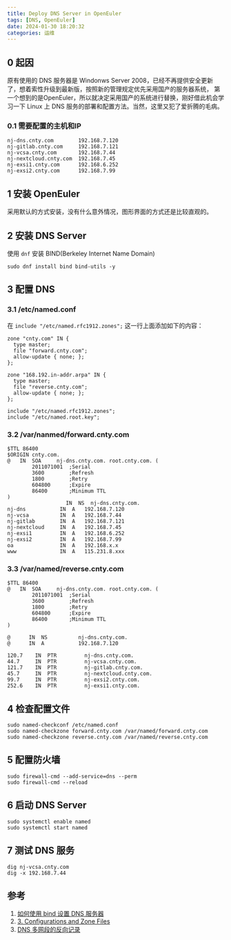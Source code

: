 ```yaml
---
title: Deploy DNS Server in OpenEuler
tags: [DNS, OpenEuler]
date: 2024-01-30 18:20:32
categories: 运维
---
```


## 0 起因

原有使用的 DNS 服务器是 Windonws Server 2008，已经不再提供安全更新了，想着索性升级到最新版，按照新的管理规定优先采用国产的服务器系统，
第一个想到的是OpenEuler，所以就决定采用国产的系统进行替换，刚好借此机会学习一下 Linux 上 DNS 服务的部署和配置方法。当然，这里又犯了爱折腾的毛病。

### 0.1 需要配置的主机和IP

```
nj-dns.cnty.com        192.168.7.120
nj-gitlab.cnty.com     192.168.7.121
nj-vcsa.cnty.com       192.168.7.44
nj-nextcloud.cnty.com  192.168.7.45
nj-exsi1.cnty.com      192.168.6.252
nj-exsi2.cnty.com      192.168.7.99
```

## 1 安装 OpenEuler

采用默认的方式安装，没有什么意外情况，图形界面的方式还是比较直观的。

## 2 安装 DNS Server

使用 `dnf` 安装 BIND(Berkeley Internet Name Domain)

```shell
sudo dnf install bind bind-utils -y
```

## 3 配置 DNS

### 3.1 /etc/named.conf

在 `include "/etc/named.rfc1912.zones";` 这一行上面添加如下的内容：

```
zone "cnty.com" IN {
  type master;
  file "forward.cnty.com";
  allow-update { none; };
};

zone "168.192.in-addr.arpa" IN {
  type master;
  file "reverse.cnty.com";
  allow-update { none; };
};

include "/etc/named.rfc1912.zones";
include "/etc/named.root.key";
```

### 3.2 /var/nanmed/forward.cnty.com

```
$TTL 86400
$ORIGIN cnty.com.
@   IN  SOA     nj-dns.cnty.com. root.cnty.com. (
        2011071001  ;Serial
        3600        ;Refresh
        1800        ;Retry
        604800      ;Expire
        86400       ;Minimum TTL
)
                   IN  NS  nj-dns.cnty.com.
nj-dns           IN  A   192.168.7.120
nj-vcsa          IN  A   192.168.7.44
nj-gitlab        IN  A   192.168.7.121
nj-nextcloud     IN  A   192.168.7.45
nj-exsi1         IN  A   192.168.6.252
nj-exsi2         IN  A   192.168.7.99
oa               IN  A   192.168.x.x
www              IN  A   115.231.8.xxx
```

### 3.3 /var/named/reverse.cnty.com

```
$TTL 86400
@   IN  SOA     nj-dns.cnty.com. root.cnty.com. (
        2011071001  ;Serial
        3600        ;Refresh
        1800        ;Retry
        604800      ;Expire
        86400       ;Minimum TTL
)

@      IN  NS          nj-dns.cnty.com.
@      IN  A           192.168.7.120

120.7    IN  PTR         nj-dns.cnty.com.
44.7     IN  PTR         nj-vcsa.cnty.com.
121.7    IN  PTR         nj-gitlab.cnty.com.
45.7     IN  PTR         nj-nextcloud.cnty.com.
99.7     IN  PTR         nj-exsi2.cnty.com.
252.6    IN  PTR         nj-exsi1.cnty.com.
```

## 4 检查配置文件

```
sudo named-checkconf /etc/named.conf
sudo named-checkzone forward.cnty.com /var/named/forward.cnty.com
sudo named-checkzone reverse.cnty.com /var/named/reverse.cnty.com
```

## 5 配置防火墙

```
sudo firewall-cmd --add-service=dns --perm
sudo firewall-cmd --reload
```

## 6 启动 DNS Server

```
sudo systemctl enable named
sudo systemctl start named
```

## 7 测试 DNS 服务

```
dig nj-vcsa.cnty.com
dig -x 192.168.7.44
```

## 参考

1. [如何使用 bind 设置 DNS 服务器](https://zhuanlan.zhihu.com/p/113302346)
2. [3. Configurations and Zone Files](https://bind9.readthedocs.io/en/latest/chapter3.html)
3. [DNS 多网段的反向记录](https://blog.csdn.net/weixin_34037515/article/details/93043175)
